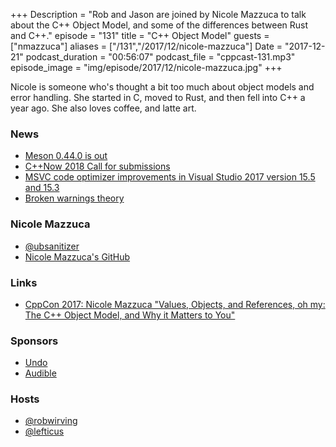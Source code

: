 +++
Description = "Rob and Jason are joined by Nicole Mazzuca to talk about the C++ Object Model, and some of the differences between Rust and C++."
episode = "131"
title = "C++ Object Model"
guests = ["nmazzuca"]
aliases = ["/131","/2017/12/nicole-mazzuca"]
Date = "2017-12-21"
podcast_duration = "00:56:07"
podcast_file = "cppcast-131.mp3"
episode_image = "img/episode/2017/12/nicole-mazzuca.jpg"
+++

Nicole is someone who's thought a bit too much about object models and error handling. She started in C, moved to Rust, and then fell into C++ a year ago. She also loves coffee, and latte art.

### News ###

 - [Meson 0.44.0 is out](https://www.reddit.com/r/cpp/comments/7iw2ki/meson_build_system_release_0440_is_out/)
 - [C++Now 2018 Call for submissions](https://isocpp.org/blog/2017/12/cppnow-2018-call-for-submissions)
 - [MSVC code optimizer improvements in Visual Studio 2017 version 15.5 and 15.3](https://blogs.msdn.microsoft.com/vcblog/2017/12/03/msvc-code-optimizer-improvements-in-visual-studio-2017-versions-15-5-and-15-3/)
 - [Broken warnings theory](https://blogs.msdn.microsoft.com/vcblog/2017/12/13/broken-warnings-theory/)
 
### Nicole Mazzuca ###

 - [@ubsanitizer](https://twitter.com/ubsanitizer)
 - [Nicole Mazzuca's GitHub](https://github.com/ubsan)

### Links ###

 - [CppCon 2017: Nicole Mazzuca "Values, Objects, and References, oh my: The C++ Object Model, and Why it Matters to You"](https://www.youtube.com/watch?v=uYDt1gCDxhM)

### Sponsors ###

- [Undo](https://undo.io/)
- [Audible](http://www.audibletrial.com/cppcast)

### Hosts ###

- [@robwirving](https://twitter.com/robwirving)
- [@lefticus](https://twitter.com/lefticus)

